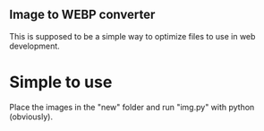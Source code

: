 ## Image to WEBP converter

This is supposed to be a simple way to optimize files to use in web development.

# Simple to use

Place the images in the "new" folder and run "img.py" with python (obviously).